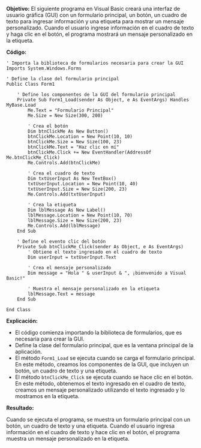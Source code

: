 **Objetivo:**
El siguiente programa en Visual Basic creará una interfaz de usuario gráfica (GUI) con un formulario principal, un botón, un cuadro de texto para ingresar información y una etiqueta para mostrar un mensaje personalizado. Cuando el usuario ingrese información en el cuadro de texto y haga clic en el botón, el programa mostrará un mensaje personalizado en la etiqueta.

**Código:**

```visual basic
' Importa la biblioteca de formularios necesaria para crear la GUI
Imports System.Windows.Forms

' Define la clase del formulario principal
Public Class Form1

    ' Define los componentes de la GUI del formulario principal
    Private Sub Form1_Load(sender As Object, e As EventArgs) Handles MyBase.Load
        Me.Text = "Formulario Principal"
        Me.Size = New Size(300, 200)

        ' Crea el botón
        Dim btnClickMe As New Button()
        btnClickMe.Location = New Point(10, 10)
        btnClickMe.Size = New Size(100, 23)
        btnClickMe.Text = "Haz clic en mí"
        btnClickMe.Click += New EventHandler(AddressOf Me.btnClickMe_Click)
        Me.Controls.Add(btnClickMe)

        ' Crea el cuadro de texto
        Dim txtUserInput As New TextBox()
        txtUserInput.Location = New Point(10, 40)
        txtUserInput.Size = New Size(200, 23)
        Me.Controls.Add(txtUserInput)

        ' Crea la etiqueta
        Dim lblMessage As New Label()
        lblMessage.Location = New Point(10, 70)
        lblMessage.Size = New Size(200, 23)
        Me.Controls.Add(lblMessage)
    End Sub

    ' Define el evento clic del botón
    Private Sub btnClickMe_Click(sender As Object, e As EventArgs)
        ' Obtiene el texto ingresado en el cuadro de texto
        Dim userInput = txtUserInput.Text

        ' Crea el mensaje personalizado
        Dim message = "Hola " & userInput & ", ¡bienvenido a Visual Basic!"

        ' Muestra el mensaje personalizado en la etiqueta
        lblMessage.Text = message
    End Sub

End Class
```

**Explicación:**

* El código comienza importando la biblioteca de formularios, que es necesaria para crear la GUI.
* Define la clase del formulario principal, que es la ventana principal de la aplicación.
* El método `Form1_Load` se ejecuta cuando se carga el formulario principal. En este método, creamos los componentes de la GUI, que incluyen un botón, un cuadro de texto y una etiqueta.
* El método `btnClickMe_Click` se ejecuta cuando se hace clic en el botón. En este método, obtenemos el texto ingresado en el cuadro de texto, creamos un mensaje personalizado utilizando el texto ingresado y lo mostramos en la etiqueta.

**Resultado:**

Cuando se ejecuta el programa, se muestra un formulario principal con un botón, un cuadro de texto y una etiqueta. Cuando el usuario ingresa información en el cuadro de texto y hace clic en el botón, el programa muestra un mensaje personalizado en la etiqueta.